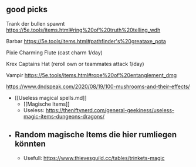 ## good picks

Trank der bullen spawnt
https://5e.tools/items.html#ring%20of%20truth%20telling_wdh

Barbar
https://5e.tools/items.html#pathfinder's%20greataxe_pota

Pixie
Charming Flute (cast charm 1/day)

Krex
Captains Hat (reroll own or teammates attack 1/day)

Vampir
https://5e.tools/items.html#rope%20of%20entanglement_dmg



https://www.dndspeak.com/2020/08/19/100-mushrooms-and-their-effects/

- [[Useless magical spells.md]]
	- [[Magische Items]]
	- Useless: https://theniftynerd.com/general-geekiness/useless-magic-items-dungeons-dragons/
- Random magische Items die hier rumliegen könnten
	- 
	- Usefull: https://www.thievesguild.cc/tables/trinkets-magic